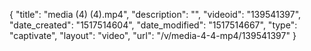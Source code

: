 {
    "title": "media (4) (4).mp4",
    "description": "",
    "videoid": "139541397",
    "date_created": "1517514604",
    "date_modified": "1517514667",
    "type": "captivate",
    "layout": "video",
    "url": "\/v\/media-4-4-mp4\/139541397"
}
